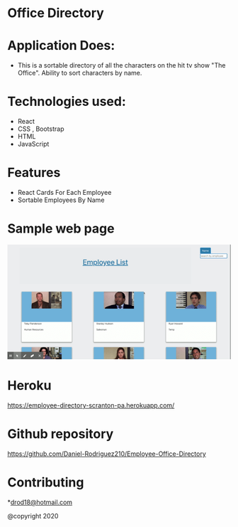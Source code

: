 # Office Directory

# Application Does:
* This is a sortable directory of all the characters on the hit tv show "The Office". Ability to sort characters by name. 

# Technologies used:
* React
* CSS , Bootstrap
* HTML
* JavaScript


# Features
* React Cards For Each Employee
* Sortable Employees By Name






# Sample web page
![](office.gif)



 
 
# Heroku
https://employee-directory-scranton-pa.herokuapp.com/



# Github repository
 https://github.com/Daniel-Rodriguez210/Employee-Office-Directory



# Contributing
  *drod18@hotmail.com
    

@copyright 2020
